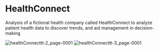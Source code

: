 # HealthConnect
Analysis of a fictional health company called HealthConnect to analyze patient health data to discover trends, and  aid management in decision-making

![healthConnecttt-2_page-0001](https://github.com/user-attachments/assets/545d8c90-369a-4792-a57d-915c09325f0e)
![healthConnecttt-3_page-0001](https://github.com/user-attachments/assets/082f7e85-5e15-41ff-9910-52a1b85e9de6)
